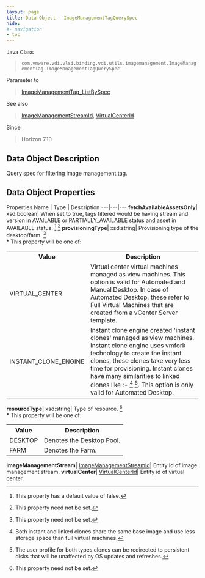 ```yaml
---
layout: page
title: Data Object - ImageManagementTagQuerySpec
hide:
#- navigation
- toc
---
```






Java Class
> `com.vmware.vdi.vlsi.binding.vdi.utils.imagemanagement.ImageManagementTag.ImageManagementTagQuerySpec`

Parameter to
> [ImageManagementTag_ListBySpec](vdi.utils.imagemanagement.ImageManagementTag.md#listBySpec)

See also
> [ImageManagementStreamId](vdi.entity.ImageManagementStreamId.md), [VirtualCenterId](vdi.entity.VirtualCenterId.md)

Since
> Horizon 7.10


## Data Object Description

Query spec for filtering image management tag.

## Data Object Properties
Properties
Name |  Type |  Description
---|---|---
**fetchAvailableAssetsOnly**|  xsd:boolean|  When set to true, tags filtered would be having stream and version in AVAILABLE or PARTIALLY_AVAILABLE status and asset in AVAILABLE status. [^5] [^1]
**provisioningType**|  xsd:string|  Provisioning type of the desktop/farm. [^1] <br>* This property will be one of:<br><table><tr><th>Value</th><th>Description</th></tr><tr><td>VIRTUAL_CENTER</td><td>Virtual center virtual machines managed as view machines. This option is valid for Automated and Manual Desktop. In case of Automated Desktop, these refer to Full Virtual Machines that are created from a vCenter Server template.</td></tr><tr><td>INSTANT_CLONE_ENGINE</td><td>Instant clone engine created 'instant clones' managed as view machines. Instant clone engine uses vmfork technology to create the instant clones, these clones take very less time for provisioning. Instant clones have many similarities to linked clones like :- [^109] [^110]. This option is only valid for Automated Desktop.</td></tr></table>
**resourceType**|  xsd:string|  Type of resource. [^1] <br>* This property will be one of:<br><table><tr><th>Value</th><th>Description</th></tr><tr><td>DESKTOP</td><td>Denotes the Desktop Pool.</td></tr><tr><td>FARM</td><td>Denotes the Farm.</td></tr></table>
**imageManagementStream**| [ImageManagementStreamId](vdi.entity.ImageManagementStreamId.md)|  Entity Id of image management stream.
**virtualCenter**| [VirtualCenterId](vdi.entity.VirtualCenterId.md)|  Entity id of virtual center.


 


[^1]: This property need not be set.
[^5]: This property has a default value of false.
[^109]: Both instant and linked clones share the same base image and use less storage space than full virtual machines.
[^110]: The user profile for both types clones can be redirected to persistent disks that will be unaffected by OS updates and refreshes.
